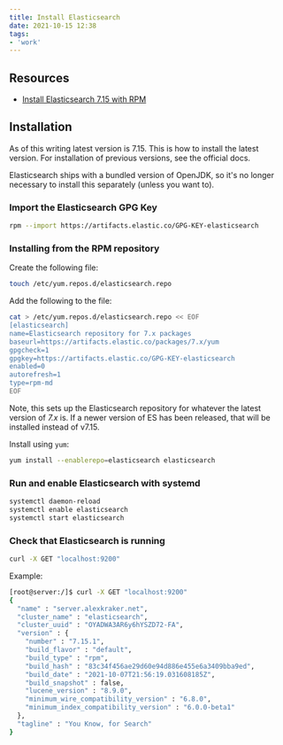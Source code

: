 ```yaml
---
title: Install Elasticsearch
date: 2021-10-15 12:38
tags:
- 'work'
---
```


## Resources

* [Install Elasticsearch 7.15 with RPM][1]

[1]: https://www.elastic.co/guide/en/elasticsearch/reference/7.15/rpm.html

## Installation

As of this writing latest version is 7.15. This is how to install the latest
version.  For installation of previous versions, see the official docs.

Elasticsearch ships with a bundled version of OpenJDK, so it's no longer
necessary to install this separately (unless you want to).

### Import the Elasticsearch GPG Key

```bash
rpm --import https://artifacts.elastic.co/GPG-KEY-elasticsearch
```

### Installing from the RPM repository

Create the following file:

```bash
touch /etc/yum.repos.d/elasticsearch.repo
```

Add the following to the file:

```bash
cat > /etc/yum.repos.d/elasticsearch.repo << EOF
[elasticsearch]
name=Elasticsearch repository for 7.x packages
baseurl=https://artifacts.elastic.co/packages/7.x/yum
gpgcheck=1
gpgkey=https://artifacts.elastic.co/GPG-KEY-elasticsearch
enabled=0
autorefresh=1
type=rpm-md
EOF
```

Note, this sets up the Elasticsearch repository for whatever the latest version
of _7.x_ is.  If a newer version of ES has been released, that will be
installed instead of v7.15.

Install using `yum`:

```bash
yum install --enablerepo=elasticsearch elasticsearch
```

### Run and enable Elasticsearch with systemd

```bash
systemctl daemon-reload
systemctl enable elasticsearch
systemctl start elasticsearch
```

### Check that Elasticsearch is running

```bash
curl -X GET "localhost:9200"
```

Example:

```bash
[root@server:/]$ curl -X GET "localhost:9200"
{
  "name" : "server.alexkraker.net",
  "cluster_name" : "elasticsearch",
  "cluster_uuid" : "OYADWA3AR6y6hYSZD72-FA",
  "version" : {
    "number" : "7.15.1",
    "build_flavor" : "default",
    "build_type" : "rpm",
    "build_hash" : "83c34f456ae29d60e94d886e455e6a3409bba9ed",
    "build_date" : "2021-10-07T21:56:19.031608185Z",
    "build_snapshot" : false,
    "lucene_version" : "8.9.0",
    "minimum_wire_compatibility_version" : "6.8.0",
    "minimum_index_compatibility_version" : "6.0.0-beta1"
  },
  "tagline" : "You Know, for Search"
}
```


